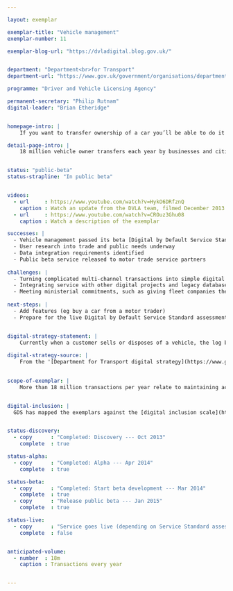 ```yaml
---

layout: exemplar

exemplar-title: "Vehicle management"
exemplar-number: 11

exemplar-blog-url: "https://dvladigital.blog.gov.uk/"


department: "Department<br>for Transport"
department-url: "https://www.gov.uk/government/organisations/department-for-transport"

programme: "Driver and Vehicle Licensing Agency"

permanent-secretary: "Philip Rutnam"
digital-leader: "Brian Etheridge"


homepage-intro: |
    If you want to transfer ownership of a car you’ll be able to do it yourself online or using an intermediary

detail-page-intro: |
    18 million vehicle owner transfers each year by businesses and citizens


status: "public-beta"
status-strapline: "In public beta"


videos:
  - url     : https://www.youtube.com/watch?v=HykO6DRfznQ
    caption : Watch an update from the DVLA team, filmed December 2013
  - url     : https://www.youtube.com/watch?v=CROuz3Ghu08
    caption : Watch a description of the exemplar

successes: |
  - Vehicle management passed its beta [Digital by Default Service Standard](https://www.gov.uk/service-manual/digital-by-default) assessment 
  - User research into trade and public needs underway
  - Data integration requirements identified
  - Public beta service released to motor trade service partners
  
challenges: |
  - Turning complicated multi-channel transactions into simple digital services
  - Integrating service with other digital projects and legacy databases and connecting to secure cloud environment
  - Meeting ministerial commitments, such as giving fleet companies the option to suppress the V5 document at first registration
  
next-steps: |
  - Add features (eg buy a car from a motor trader)
  - Prepare for the live Digital by Default Service Standard assessment


digital-strategy-statement: |
    Currently when a customer sells or disposes of a vehicle, the log book needs to be posted to DVLA to be updated. We will digitise this process so it can be carried out self-service or through an intermediary.
    
digital-strategy-source: |
    From the '[Department for Transport digital strategy](https://www.gov.uk/government/publications/department-for-transport-digital-strategy)' – December 2012
    

scope-of-exemplar: |
    More than 18 million transactions per year relate to maintaining accurate records of vehicles, their keepers, and personalised registrations.  These include disposal to trade, acquisition from trade, notification of change or death of a keeper, retention of a registration mark, and assigning a registration mark.  The Vehicle Management and Personalised Registration exemplars will deliver fully digital services for these transactions, and improve the quality and accuracy of data for DVLA and its external stakeholders.


digital-inclusion: |
  GDS has mapped the exemplars against the [digital inclusion scale](https://www.gov.uk/government/publications/government-digital-inclusion-strategy/government-digital-inclusion-strategy#measuring-digital-exclusion) to help show where these services may be difficult for some people to use. [See rating for Vehicle management](https://www.gov.uk/government/publications/government-digital-inclusion-strategy/exemplar-services-and-identity-assurance-how-complex-they-are#vehicle-management).


status-discovery:
  - copy      : "Completed: Discovery --- Oct 2013"
    complete  : true

status-alpha:
  - copy      : "Completed: Alpha --- Apr 2014"
    complete  : true

status-beta:
  - copy      : "Completed: Start beta development --- Mar 2014"
    complete  : true
  - copy      : "Release public beta --- Jan 2015"
    complete  : true

status-live:
  - copy      : "Service goes live (depending on Service Standard assessment) --- after March 2015"
    complete  : false


anticipated-volume:
  - number  : 18m
    caption : Transactions every year


---
```



